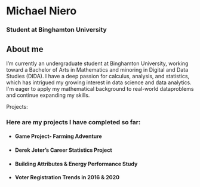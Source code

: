 # Michael Niero
### Student at Binghamton University

## About me 

I’m currently an undergraduate student at Binghamton University, working toward a Bachelor of Arts in Mathematics and minoring in Digital and Data Studies (DIDA). 
I have a deep passion for calculus, analysis, and statistics, which has intrigued my growing interest in data science and data analytics. I'm eager to apply my 
mathematical background to real-world dataproblems and continue expanding my skills.

Projects:
### Here are my projects I have completed so far:
* #### Game Project- Farming Adventure
* #### Derek Jeter’s Career Statistics Project
* #### Building Attributes & Energy Performance Study
* #### Voter Registration Trends in 2016 & 2020




